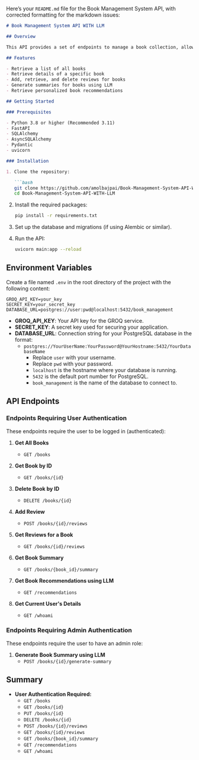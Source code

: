 Here’s your `README.md` file for the Book Management System API, with corrected formatting for the markdown issues:

```markdown
# Book Management System API WITH LLM

## Overview

This API provides a set of endpoints to manage a book collection, allowing users to perform CRUD operations on books, add reviews, and generate book summaries using an LLM (Large Language Model). The API is built using FastAPI and supports user authentication.

## Features

- Retrieve a list of all books
- Retrieve details of a specific book
- Add, retrieve, and delete reviews for books
- Generate summaries for books using LLM
- Retrieve personalized book recommendations

## Getting Started

### Prerequisites

- Python 3.8 or higher (Recommended 3.11)
- FastAPI
- SQLAlchemy
- AsyncSQLAlchemy
- Pydantic
- uvicorn

### Installation

1. Clone the repository:

   ```bash
   git clone https://github.com/amolbajpai/Book-Management-System-API-WITH-LLM.git
   cd Book-Management-System-API-WITH-LLM
   ```

2. Install the required packages:

   ```bash
   pip install -r requirements.txt
   ```

3. Set up the database and migrations (if using Alembic or similar).

4. Run the API:

   ```bash
   uvicorn main:app --reload
   ```

## Environment Variables

Create a file named `.env` in the root directory of the project with the following content:

```plaintext
GROQ_API_KEY=your_key
SECRET_KEY=your_secret_key
DATABASE_URL=postgres://user:pwd@localhost:5432/book_management
```

- **GROQ_API_KEY**: Your API key for the GROQ service.
- **SECRET_KEY**: A secret key used for securing your application.
- **DATABASE_URL**: Connection string for your PostgreSQL database in the format:
  - `postgres://YourUserName:YourPassword@YourHostname:5432/YourDatabaseName`
    - Replace `user` with your username.
    - Replace `pwd` with your password.
    - `localhost` is the hostname where your database is running.
    - `5432` is the default port number for PostgreSQL.
    - `book_management` is the name of the database to connect to.

## API Endpoints

### Endpoints Requiring User Authentication

These endpoints require the user to be logged in (authenticated):

1. **Get All Books**
   - `GET /books`
   
2. **Get Book by ID**
   - `GET /books/{id}`

3. **Delete Book by ID**
   - `DELETE /books/{id}`

4. **Add Review**
   - `POST /books/{id}/reviews`

5. **Get Reviews for a Book**
   - `GET /books/{id}/reviews`

6. **Get Book Summary**
   - `GET /books/{book_id}/summary`

7. **Get Book Recommendations using LLM**
   - `GET /recommendations`

8. **Get Current User's Details**
   - `GET /whoami`

### Endpoints Requiring Admin Authentication

These endpoints require the user to have an admin role:

1. **Generate Book Summary using LLM**
   - `POST /books/{id}/generate-summary`

## Summary

- **User Authentication Required:** 
  - `GET /books`
  - `GET /books/{id}`
  - `PUT /books/{id}`
  - `DELETE /books/{id}`
  - `POST /books/{id}/reviews`
  - `GET /books/{id}/reviews`
  - `GET /books/{book_id}/summary`
  - `GET /recommendations`
  - `GET /whoami`
```